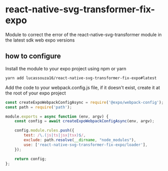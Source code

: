 # react-native-svg-transformer-fix-expo
 Module to correct the error of the react-native-svg-transformer module in the latest sdk web expo versions
 
 ## how to configure
 
 Install the module to your expo project using npm or yarn
 
 ```
 yarn add lucassouza16/react-native-svg-transformer-fix-expo#latest
 ```
 
 Add the code to your webpack.config.js file, if it doesn't exist, create it at the root of your expo project
 
```js
const createExpoWebpackConfigAsync = require('@expo/webpack-config');
const path = require('path');

module.exports = async function (env, argv) {
    const config = await createExpoWebpackConfigAsync(env, argv);

    config.module.rules.push({
        test: /\.(js|ts|jsx|tsx)$/,
        exclude: path.resolve(__dirname, "node_modules"),
        use: ['react-native-svg-transformer-fix-expo/loader'],
    });

    return config;
};
```
